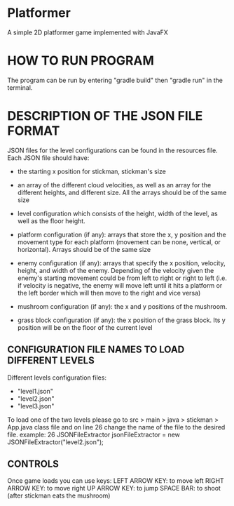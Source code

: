 # Platformer
A simple 2D platformer game implemented with JavaFX

# HOW TO RUN PROGRAM 
The program can be run by entering "gradle build" then "gradle run" in the terminal.


# DESCRIPTION OF THE JSON FILE FORMAT 

JSON files for the level configurations can be found in the resources file. Each JSON file should have:
- the starting x position for stickman, stickman's size 

- an array of the different cloud velocities, as well as an array for the different 
heights, and different size. All the arrays should be of the same size

- level configuration which consists of the height, width of the level, as well as the floor height. 

- platform configuration (if any): arrays that store the x, y position and the movement type for each platform (movement can be none, vertical, or horizontal). Arrays should be of the same size

- enemy configuration (if any): arrays that specify the x position, velocity, height, and width of the enemy. Depending of the velocity given the enemy's starting movement could be from left to right or right to left (i.e. if velocity is negative, the enemy will move left until it hits a platform or the left border which will then move to the right and vice versa)

- mushroom configuration (if any): the x and y positions of the mushroom.

- grass block configuration (if any): the x position of the grass block. Its y position will be on the floor of the current level


## CONFIGURATION FILE NAMES TO LOAD DIFFERENT LEVELS 
Different levels configuration files: 
- "level1.json"
- "level2.json"
- "level3.json"

To load one of the two levels please go to src > main > java > stickman > App.java class file and on line 26 change the name of the file to the desired file.
example: 
26        JSONFileExtractor jsonFileExtractor = new JSONFileExtractor("level2.json");


## CONTROLS 
Once game loads you can use keys: 
LEFT ARROW KEY: to move left 
RIGHT ARROW KEY: to move right 
UP ARROW KEY: to jump
SPACE BAR: to shoot (after stickman eats the mushroom)